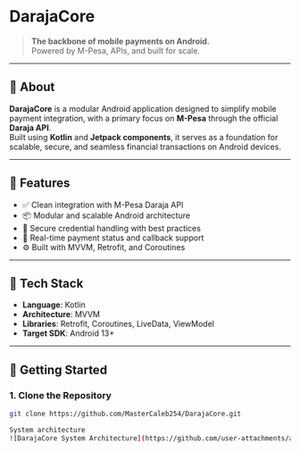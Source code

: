 # DarajaCore

> **The backbone of mobile payments on Android.**  
> Powered by M-Pesa, APIs, and built for scale.

---

## 📱 About

**DarajaCore** is a modular Android application designed to simplify mobile payment integration, with a primary focus on **M-Pesa** through the official **Daraja API**.  
Built using **Kotlin** and **Jetpack components**, it serves as a foundation for scalable, secure, and seamless financial transactions on Android devices.

---

## 🔧 Features

- ✅ Clean integration with M-Pesa Daraja API
- 📦 Modular and scalable Android architecture
- 🔐 Secure credential handling with best practices
- 📡 Real-time payment status and callback support
- ⚙️ Built with MVVM, Retrofit, and Coroutines

---

## 🚀 Tech Stack

- **Language**: Kotlin  
- **Architecture**: MVVM  
- **Libraries**: Retrofit, Coroutines, LiveData, ViewModel  
- **Target SDK**: Android 13+

---

## 📲 Getting Started

### 1. Clone the Repository
```bash
git clone https://github.com/MasterCaleb254/DarajaCore.git

System architecture
![DarajaCore System Architecture](https://github.com/user-attachments/assets/5c43842a-02ea-4411-9181-1a56a70d62e1)

